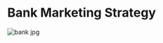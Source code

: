 # Bank Marketing Strategy

![bank jpg](https://user-images.githubusercontent.com/97919969/212332764-01b6c46b-815e-45c5-9dfb-f7001cbc986a.png)

